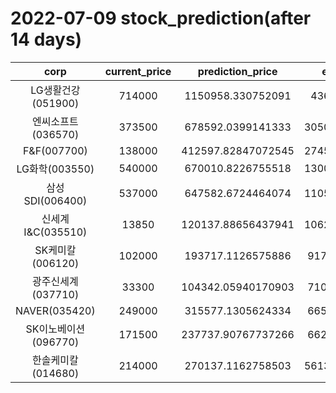 # 2022-07-09 stock_prediction(after 14 days)

|   corp   |   current_price   |   prediction_price   |   expected_profit   |
|:--------:|:-----------------:|:--------------------:|:-------------------:|
|LG생활건강(051900)|714000|1150958.330752091|436958.330752091|
|엔씨소프트(036570)|373500|678592.0399141333|305092.03991413326|
|F&F(007700)|138000|412597.82847072545|274597.82847072545|
|LG화학(003550)|540000|670010.8226755518|130010.82267555175|
|삼성SDI(006400)|537000|647582.6724464074|110582.67244640738|
|신세계 I&C(035510)|13850|120137.88656437941|106287.88656437941|
|SK케미칼(006120)|102000|193717.1126575886|91717.11265758859|
|광주신세계(037710)|33300|104342.05940170903|71042.05940170903|
|NAVER(035420)|249000|315577.1305624334|66577.13056243339|
|SK이노베이션(096770)|171500|237737.90767737266|66237.90767737266|
|한솔케미칼(014680)|214000|270137.1162758503|56137.116275850276|
